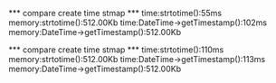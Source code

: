 *** compare create time stmap ***
time:strtotime():55ms
memory:strtotime():512.00Kb
time:DateTime->getTimestamp():102ms
memory:DateTime->getTimestamp():512.00Kb

*** compare create time stmap ***
time:strtotime():110ms
memory:strtotime():512.00Kb
time:DateTime->getTimestamp():113ms
memory:DateTime->getTimestamp():512.00Kb
